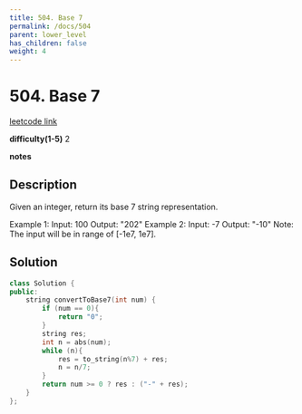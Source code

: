 ```yaml
---
title: 504. Base 7
permalink: /docs/504
parent: lower_level
has_children: false
weight: 4
---
```

# 504. Base 7
[leetcode link](https://leetcode.com/problems/base-7/)

**difficulty(1-5)** 
2

**notes**   


## Description
Given an integer, return its base 7 string representation.

Example 1:
Input: 100
Output: "202"
Example 2:
Input: -7
Output: "-10"
Note: The input will be in range of [-1e7, 1e7].


## Solution
```c++
class Solution {
public:
    string convertToBase7(int num) {
        if (num == 0){
            return "0";
        }
        string res;
        int n = abs(num);
        while (n){
            res = to_string(n%7) + res;
            n = n/7;
        }
        return num >= 0 ? res : ("-" + res);
    }
};
```

<!-- 
Default label
{: .label }

Blue label
{: .label .label-blue }

Stable
{: .label .label-green }

New release
{: .label .label-purple }

Coming soon
{: .label .label-yellow }

Deprecated
{: .label .label-red } -->
